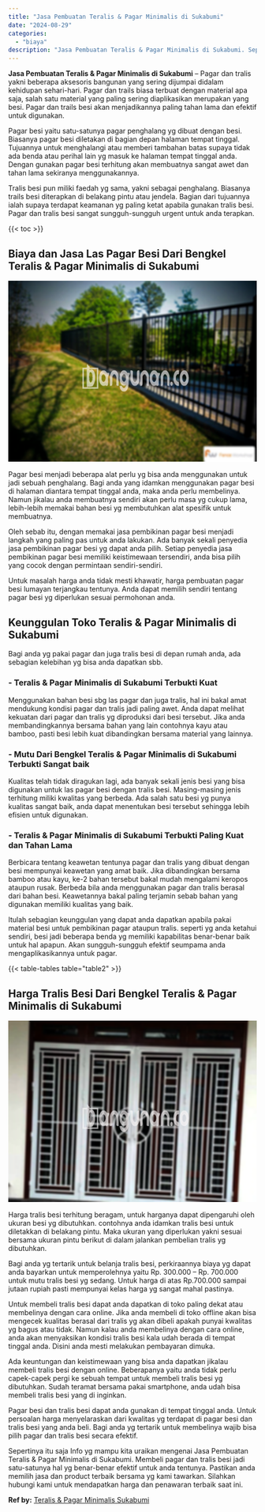 ```yaml
---
title: "Jasa Pembuatan Teralis & Pagar Minimalis di Sukabumi"
date: "2024-08-29"
categories: 
  - "biaya"
description: "Jasa Pembuatan Teralis & Pagar Minimalis di Sukabumi. Sepertinya itu saja Info yg mampu kita uraikan mengenai Jasa Pembuatan Teralis & Pagar Minimalis di Suk..."
---
```


**Jasa Pembuatan Teralis & Pagar Minimalis di Sukabumi** – Pagar dan tralis yakni beberapa aksesoris bangunan yang sering dijumpai didalam kehidupan sehari-hari. Pagar dan trails biasa terbuat dengan material apa saja, salah satu material yang paling sering diaplikasikan merupakan yang besi. Pagar dan trails besi akan menjadikannya paling tahan lama dan efektif untuk digunakan.

Pagar besi yaitu satu-satunya pagar penghalang yg dibuat dengan besi. Biasanya pagar besi diletakan di bagian depan halaman tempat tinggal. Tujuannya untuk menghalangi atau memberi tambahan batas supaya tidak ada benda atau perihal lain yg masuk ke halaman tempat tinggal anda. Dengan gunakan pagar besi terhitung akan membuatnya sangat awet dan tahan lama sekiranya menggunakannya.

Tralis besi pun miliki faedah yg sama, yakni sebagai penghalang. Biasanya trails besi diterapkan di belakang pintu atau jendela. Bagian dari tujuannya ialah supaya terdapat keamanan yg paling ketat apabila gunakan tralis besi. Pagar dan tralis besi sangat sungguh-sungguh urgent untuk anda terapkan.

{{< toc >}}

## Biaya dan Jasa Las Pagar Besi Dari Bengkel Teralis & Pagar Minimalis di Sukabumi

![Jasa Pembuatan Teralis & Pagar Minimalis di Sukabumi](/images/pagar-minimalis-murah-46.png)

Pagar besi menjadi beberapa alat perlu yg bisa anda menggunakan untuk jadi sebuah penghalang. Bagi anda yang idamkan menggunakan pagar besi di halaman diantara tempat tinggal anda, maka anda perlu membelinya. Namun jikalau anda membuatnya sendiri akan perlu masa yg cukup lama, lebih-lebih memakai bahan besi yg membutuhkan alat spesifik untuk membuatnya.

Oleh sebab itu, dengan memakai jasa pembikinan pagar besi menjadi langkah yang paling pas untuk anda lakukan. Ada banyak sekali penyedia jasa pembikinan pagar besi yg dapat anda pilih. Setiap penyedia jasa pembikinan pagar besi memiliki keistimewaan tersendiri, anda bisa pilih yang cocok dengan permintaan sendiri-sendiri.

Untuk masalah harga anda tidak mesti khawatir, harga pembuatan pagar besi lumayan terjangkau tentunya. Anda dapat memilih sendiri tentang pagar besi yg diperlukan sesuai permohonan anda.

## Keunggulan Toko Teralis & Pagar Minimalis di Sukabumi

Bagi anda yg pakai pagar dan juga tralis besi di depan rumah anda, ada sebagian kelebihan yg bisa anda dapatkan sbb.

### \- Teralis & Pagar Minimalis di Sukabumi Terbukti Kuat

Menggunakan bahan besi sbg las pagar dan juga tralis, hal ini bakal amat mendukung kondisi pagar dan tralis jadi paling awet. Anda dapat melihat kekuatan dari pagar dan tralis yg diproduksi dari besi tersebut. Jika anda membandingkannya bersama bahan yang lain contohnya kayu atau bamboo, pasti besi lebih kuat dibandingkan bersama material yang lainnya.

### \- Mutu Dari Bengkel Teralis & Pagar Minimalis di Sukabumi Terbukti Sangat baik

Kualitas telah tidak diragukan lagi, ada banyak sekali jenis besi yang bisa digunakan untuk las pagar besi dengan tralis besi. Masing-masing jenis terhitung miliki kwalitas yang berbeda. Ada salah satu besi yg punya kualitas sangat baik, anda dapat menentukan besi tersebut sehingga lebih efisien untuk digunakan.

### \- Teralis & Pagar Minimalis di Sukabumi Terbukti Paling Kuat dan Tahan Lama

Berbicara tentang keawetan tentunya pagar dan tralis yang dibuat dengan besi mempunyai keawetan yang amat baik. Jika dibandingkan bersama bamboo atau kayu, ke-2 bahan tersebut bakal mudah mengalami keropos ataupun rusak. Berbeda bila anda menggunakan pagar dan tralis berasal dari bahan besi. Keawetannya bakal paling terjamin sebab bahan yang digunakan memiliki kualitas yang baik.

Itulah sebagian keunggulan yang dapat anda dapatkan apabila pakai material besi untuk pembikinan pagar ataupun tralis. seperti yg anda ketahui sendiri, besi jadi beberapa benda yg memiliki kapabilitas benar-benar baik untuk hal apapun. Akan sungguh-sungguh efektif seumpama anda mengaplikasikannya untuk pagar.

{{< table-tables table="table2" >}}

## Harga Tralis Besi Dari Bengkel Teralis & Pagar Minimalis di Sukabumi

![Jasa Pembuatan Teralis & Pagar Minimalis di Sukabumi](/images/teralis-minimalis-murah-17.png)

Harga tralis besi terhitung beragam, untuk harganya dapat dipengaruhi oleh ukuran besi yg dibutuhkan. contohnya anda idamkan tralis besi untuk diletakkan di belakang pintu. Maka ukuran yang diperlukan yakni sesuai bersama ukuran pintu berikut di dalam jalankan pembelian tralis yg dibutuhkan.

Bagi anda yg tertarik untuk belanja tralis besi, perkiraannya biaya yg dapat anda bayarkan untuk memperolehnya yaitu Rp. 300.000 – Rp. 700.000 untuk mutu tralis besi yg sedang. Untuk harga di atas Rp.700.000 sampai jutaan rupiah pasti mempunyai kelas harga yg sangat mahal pastinya.

Untuk membeli tralis besi dapat anda dapatkan di toko paling dekat atau membelinya dengan cara online. Jika anda membeli di toko offline akan bisa mengecek kualitas berasal dari tralis yg akan dibeli apakah punyai kwalitas yg bagus atau tidak. Namun kalau anda membelinya dengan cara online, anda akan menyaksikan kondisi tralis besi kala udah berada di tempat tinggal anda. Disini anda mesti melakukan pembayaran dimuka.

Ada keuntungan dan keistimewaan yang bisa anda dapatkan jikalau membeli tralis besi dengan online. Beberapanya yaitu anda tidak perlu capek-capek pergi ke sebuah tempat untuk membeli tralis besi yg dibutuhkan. Sudah teramat bersama pakai smartphone, anda udah bisa membeli tralis besi yang di inginkan.

Pagar besi dan tralis besi dapat anda gunakan di tempat tinggal anda. Untuk persoalan harga menyelaraskan dari kwalitas yg terdapat di pagar besi dan tralis besi yang anda beli. Bagi anda yg tertarik untuk membelinya wajib bisa pilih pagar dan tralis besi secara efektif.

Sepertinya itu saja Info yg mampu kita uraikan mengenai Jasa Pembuatan Teralis & Pagar Minimalis di Sukabumi. Membeli pagar dan tralis besi jadi satu-satunya hal yg benar-benar efektif untuk anda tentunya. Pastikan anda memilih jasa dan product terbaik bersama yg kami tawarkan. Silahkan hubungi kami untuk mendapatkan harga dan penawaran terbaik saat ini.

**Ref by:** [Teralis & Pagar Minimalis Sukabumi](https://id.wikipedia.org/wiki/Teralis)
